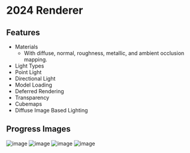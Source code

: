 # 2024 Renderer
## Features
* Materials
  * With diffuse, normal, roughness, metallic, and ambient occlusion mapping.
* Light Types
* Point Light
* Directional Light
* Model Loading
* Deferred Rendering
* Transparency
* Cubemaps
* Diffuse Image Based Lighting

## Progress Images
![image](https://github.com/ToastyNoodles/Renderer2/assets/123197456/57637f2b-a724-4d9a-86f0-e5c789d11d12)
![image](https://github.com/ToastyNoodles/Renderer2/assets/123197456/1bd69c91-c9a4-4352-8193-f273afa466e4)
![image](https://github.com/ToastyNoodles/Renderer2/assets/123197456/e792077f-5d8d-4780-aea2-77d0d5a3c12c)
![image](https://github.com/ToastyNoodles/Renderer2/assets/123197456/bdca15a0-c420-45f1-8b5e-51f228a106fd)
